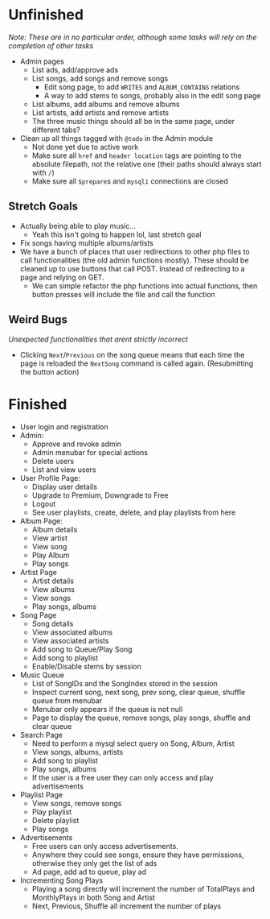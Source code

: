 # Unfinished
*Note: These are in no particular order, although some tasks will rely on the completion of other tasks*
 - Admin pages
    - List ads, add/approve ads
    - List songs, add songs and remove songs
        - Edit song page, to add `WRITES` and `ALBUM_CONTAINS` relations
        - A way to add stems to songs, probably also in the edit song page
    - List albums, add albums and remove albums
    - List artists, add artists and remove artists
    - The three music things should all be in the same page, under different tabs?
 - Clean up all things tagged with `@todo` in the Admin module
    - Not done yet due to active work
    - Make sure all `href` and `header location` tags are pointing to the absolute filepath, not the relative one (their paths should always start with `/`)
    - Make sure all `$prepare`s and `mysqli` connections are closed

## Stretch Goals
 - Actually being able to play music...
    - Yeah this isn't going to happen lol, last stretch goal
 - Fix songs having multiple albums/artists
 - We have a bunch of places that user redirections to other php files to call functionalities (the old admin functions mostly). These should be cleaned up to use buttons that call POST. Instead of redirecting to a page and relying on GET.
    - We can simple refactor the php functions into actual functions, then button presses will include the file and call the function

## Weird Bugs
*Unexpected functionalities that arent strictly incorrect*
 - Clicking `Next`/`Previous` on the song queue means that each time the page is reloaded the `NextSong` command is called again. (Resubmitting the button action)

# Finished
 - User login and registration
 - Admin:
    - Approve and revoke admin
    - Admin menubar for special actions
    - Delete users
    - List and view users
 - User Profile Page:
    - Display user details
    - Upgrade to Premium, Downgrade to Free
    - Logout
    - See user playlists, create, delete, and play playlists from here
 - Album Page:
    - Album details
    - View artist
    - View song
    - Play Album
    - Play songs
 - Artist Page
    - Artist details
    - View albums
    - View songs
    - Play songs, albums
 - Song Page
    - Song details
    - View associated albums
    - View associated artists
    - Add song to Queue/Play Song
    - Add song to playlist
    - Enable/Disable stems by session
 - Music Queue
    - List of SongIDs and the SongIndex stored in the session
    - Inspect current song, next song, prev song, clear queue, shuffle queue from menubar
    - Menubar only appears if the queue is not null
    - Page to display the queue, remove songs, play songs, shuffle and clear queue
 - Search Page
    - Need to perform a mysql select query on Song, Album, Artist
    - View songs, albums, artists
    - Add song to playlist
    - Play songs, albums
    - If the user is a free user they can only access and play advertisements
 - Playlist Page
    - View songs, remove songs
    - Play playlist
    - Delete playlist
    - Play songs
 - Advertisements
    - Free users can only access advertisements.
    - Anywhere they could see songs, ensure they have permissions, otherwise they only get the list of ads
    - Ad page, add ad to queue, play ad
 - Incrementing Song Plays
    - Playing a song directly will increment the number of TotalPlays and MonthlyPlays in both Song and Artist
    - Next, Previous, Shuffle all increment the number of plays
